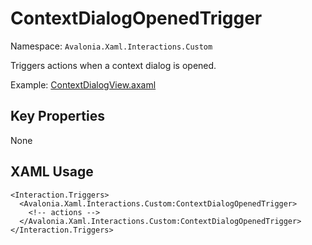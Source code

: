# ContextDialogOpenedTrigger

Namespace: `Avalonia.Xaml.Interactions.Custom`

Triggers actions when a context dialog is opened.

Example: [ContextDialogView.axaml](samples/BehaviorsTestApplication/Views/Pages/ContextDialogView.axaml)

## Key Properties
None

## XAML Usage
```xaml
<Interaction.Triggers>
  <Avalonia.Xaml.Interactions.Custom:ContextDialogOpenedTrigger>
    <!-- actions -->
  </Avalonia.Xaml.Interactions.Custom:ContextDialogOpenedTrigger>
</Interaction.Triggers>
```
